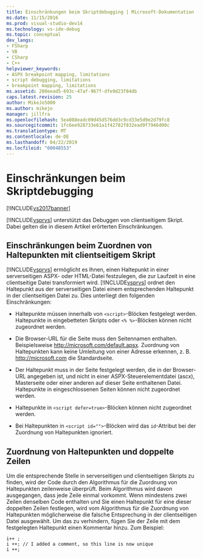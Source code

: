 ```yaml
---
title: Einschränkungen beim Skriptdebugging | Microsoft-Dokumentation
ms.date: 11/15/2016
ms.prod: visual-studio-dev14
ms.technology: vs-ide-debug
ms.topic: conceptual
dev_langs:
- FSharp
- VB
- CSharp
- C++
helpviewer_keywords:
- ASPX breakpoint mapping, limitations
- script debugging, limitations
- breakpoint mapping, limitations
ms.assetid: 280eead5-693c-47af-967f-dfe9d23f84db
caps.latest.revision: 25
author: MikeJo5000
ms.author: mikejo
manager: jillfra
ms.openlocfilehash: 5ea088eadc09d45d576dd3c9cd33e5d9e2d79fc8
ms.sourcegitcommit: 1fc6ee928733e61a1f42782f832ead9f7946d00c
ms.translationtype: MT
ms.contentlocale: de-DE
ms.lasthandoff: 04/22/2019
ms.locfileid: "60048553"
---
```

# <a name="limitations-on-script-debugging"></a>Einschränkungen beim Skriptdebugging
[!INCLUDE[vs2017banner](../includes/vs2017banner.md)]

[!INCLUDE[vsprvs](../includes/vsprvs-md.md)] unterstützt das Debuggen von clientseitigem Skript. Dabei gelten die in diesem Artikel erörterten Einschränkungen.  
  
## <a name="limitations-on-breakpoint-mapping-with-client-side-script"></a>Einschränkungen beim Zuordnen von Haltepunkten mit clientseitigem Skript  
 [!INCLUDE[vsprvs](../includes/vsprvs-md.md)] ermöglicht es Ihnen, einen Haltepunkt in einer serverseitigen ASPX- oder HTML-Datei festzulegen, die zur Laufzeit in eine clientseitige Datei transformiert wird. [!INCLUDE[vsprvs](../includes/vsprvs-md.md)] ordnet den Haltepunkt aus der serverseitigen Datei einem entsprechenden Haltepunkt in der clientseitigen Datei zu. Dies unterliegt den folgenden Einschränkungen:  
  
- Haltepunkte müssen innerhalb von `<script>`-Blöcken festgelegt werden. Haltepunkte in eingebetteten Skripts oder `<% %>`-Blöcken können nicht zugeordnet werden.  
  
- Die Browser-URL für die Seite muss den Seitennamen enthalten. Beispielsweise http://microsoft.com/default.apsx. Zuordnung von Haltepunkten kann keine Umleitung von einer Adresse erkennen, z. B. http://microsoft.com die Standardseite.  
  
- Der Haltepunkt muss in der Seite festgelegt werden, die in der Browser-URL angegeben ist, und nicht in einer ASPX-Steuerelementdatei (ascx), Masterseite oder einer anderen auf dieser Seite enthaltenen Datei. Haltepunkte in eingeschlossenen Seiten können nicht zugeordnet werden.  
  
- Haltepunkte in `<script defer=true>`-Blöcken können nicht zugeordnet werden.  
  
- Bei Haltepunkten in `<script id="">`-Blöcken wird das `id`-Attribut bei der Zuordnung von Haltepunkten ignoriert.  
  
## <a name="breakpoint-mapping-and-duplicate-lines"></a>Zuordnung von Haltepunkten und doppelte Zeilen  
 Um die entsprechende Stelle in serverseitigen und clientseitigen Skripts zu finden, wird der Code durch den Algorithmus für die Zuordnung von Haltepunkten zeilenweise überprüft. Beim Algorithmus wird davon ausgegangen, dass jede Zeile einmal vorkommt. Wenn mindestens zwei Zeilen denselben Code enthalten und Sie einen Haltepunkt für eine dieser doppelten Zeilen festlegen, wird vom Algorithmus für die Zuordnung von Haltepunkten möglicherweise die falsche Entsprechung in der clientseitigen Datei ausgewählt. Um das zu verhindern, fügen Sie der Zeile mit dem festgelegten Haltepunkt einen Kommentar hinzu. Zum Beispiel:  
  
```  
i++ ;  
i ++; // I added a comment, so this line is now unique  
i ++;  
```
